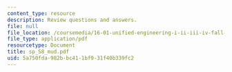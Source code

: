 ```yaml
---
content_type: resource
description: Review questions and answers.
file: null
file_location: /coursemedia/16-01-unified-engineering-i-ii-iii-iv-fall-2005-spring-2006/5a750fda982bbc411bf931f40b339fc2_sp_S8_mud.pdf
file_type: application/pdf
resourcetype: Document
title: sp_S8_mud.pdf
uid: 5a750fda-982b-bc41-1bf9-31f40b339fc2
---
```

